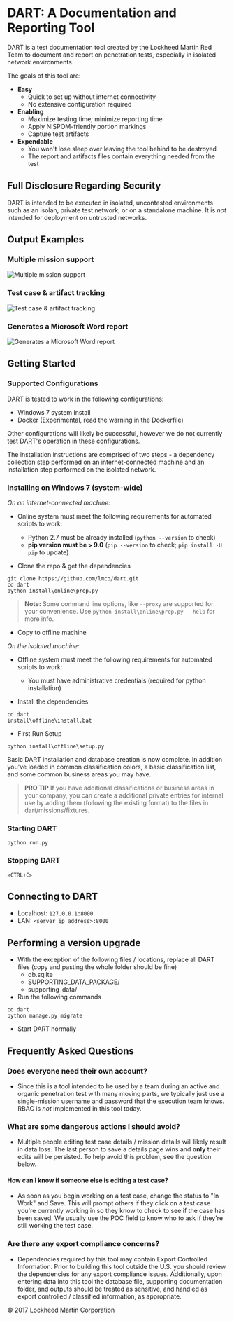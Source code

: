 # DART: A Documentation and Reporting Tool

DART is a test documentation tool created by the Lockheed Martin Red Team to
document and report on penetration tests, especially in isolated network environments. 

The goals of this tool are:

- __Easy__
  - Quick to set up without internet connectivity
  - No extensive configuration required
- __Enabling__
  - Maximize testing time; minimize reporting time
  - Apply NISPOM-friendly portion markings
  - Capture test artifacts
- __Expendable__
  - You won't lose sleep over leaving the tool behind to be destroyed
  - The report and artifacts files contain everything needed from the test

## Full Disclosure Regarding Security

DART is intended to be executed in isolated, uncontested environments such as an 
isolan, private test network, or on a standalone machine. It is _not_ 
intended for deployment on untrusted networks.

## Output Examples

### Multiple mission support

![Multiple mission support](examples/mission-list.png?raw=true "Multiple mission support")

### Test case & artifact tracking

![Test case & artifact tracking](examples/tests-list.png?raw=true "Test case & artifact tracking")

### Generates a Microsoft Word report 

![Generates a Microsoft Word report](examples/output-testcase-with-finding.png?raw=true "Generates a Microsoft Word report")

## Getting Started

### Supported Configurations 

DART is tested to work in the following configurations:

- Windows 7 system install
- Docker (Experimental, read the warning in the Dockerfile)

Other configurations will likely be successful, however we do not 
currently test DART's operation in these configurations.

The installation instructions are comprised of two steps - a dependency collection 
step performed on an internet-connected machine and an installation step performed 
on the isolated network.

### Installing on Windows 7 (system-wide)

_On an internet-connected machine:_

- Online system must meet the following requirements for automated scripts to work:
  - Python 2.7 must be already installed (`python --version` to check)
  - **pip version must be > 9.0** (`pip --version` to check; `pip install -U pip` to update)

- Clone the repo & get the dependencies

```
git clone https://github.com/lmco/dart.git
cd dart
python install\online\prep.py
```

> **Note:** Some command line options, like `--proxy` are supported for your convenience. Use `python install\online\prep.py --help` for more info.

- Copy to offline machine

_On the isolated machine:_

- Offline system must meet the following requirements for automated scripts to work:
  - You must have administrative credentials (required for python installation)

- Install the dependencies

```
cd dart
install\offline\install.bat
```

- First Run Setup

```
python install\offline\setup.py
```

Basic DART installation and database creation is now complete. In addition you've 
loaded in common classification colors, a basic classification list, and some common
business areas you may have.

> **PRO TIP** If you have additional classifications or business areas in your 
> company, you can create a additional private entries for internal use
> by adding them (following the existing format) to the files in dart/missions/fixtures.

### Starting DART

```
python run.py
```

### Stopping DART

```
<CTRL+C>
```

## Connecting to DART

- Localhost: `127.0.0.1:8000`
- LAN: `<server_ip_address>:8000`

## Performing a version upgrade

- With the exception of the following files / locations, replace all DART files (copy and pasting the whole folder should be fine)
  - db.sqlite
  - SUPPORTING\_DATA\_PACKAGE/
  - supporting_data/
- Run the following commands

```
cd dart
python manage.py migrate
```

- Start DART normally

## Frequently Asked Questions

### Does everyone need their own account?

- Since this is a tool intended to be used by a team during an active and organic penetration test with many moving
parts, we typically just use a single-mission username and password that the execution team knows. RBAC is _not_ implemented
in this tool today.

### What are some dangerous actions I should avoid?

- Multiple people editing test case details / mission details will likely result in
  data loss. The last person to save a details page wins and __only__ their edits will
  be persisted. To help avoid this problem, see the question below.

#### How can I know if someone else is editing a test case?

- As soon as you begin working on a test case, change the status to "In Work" and Save.
  This will prompt others if they click on a test case you're currently working in
  so they know to check to see if the case has been saved. We usually use the POC field
  to know who to ask if they're still working the test case.

### Are there any export compliance concerns?

- Dependencies required by this tool may contain Export Controlled Information. Prior to
  building this tool outside the U.S. you should review the dependencies for any export
  compliance issues. Additionally, upon entering data into this tool the database file,
  supporting documentation folder, and outputs should be treated as sensitive, and
  handled as export controlled / classified information, as appropriate.

&copy; 2017 Lockheed Martin Corporation
